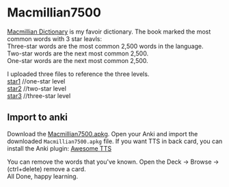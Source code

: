# Macmillian7500
[Macmillian Dictionary](https://www.macmillandictionary.com/) is my favoir dictionary. The book marked the most common words with 3 star leavls:  
Three-star words are the most common 2,500 words in the language.  
Two-star words are the next most common 2,500.   
One-star words are the next most common 2,500.    

I uploaded three files to reference the three levels.   
[star1](/star1)  //one-star level    
[star2](/star2)  //two-star level    
[star3](/star2)  //three-star level     
  

## Import to anki 
Download the [Macmillian7500.apkg](/Macmillian7500.apkg). Open your Anki and import the downloaded `Macmillian7500.apkg` file. If you want TTS in back card, you can install the Anki plugin: [Awesome TTS](https://ankiweb.net/shared/info/1436550454)  

You can remove the words that you've known.  Open the Deck -> Browse -> (ctrl+delete) remove a card.   
All Done, happy learning.
